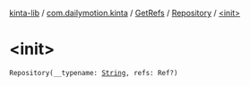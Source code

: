 [kinta-lib](../../../index.md) / [com.dailymotion.kinta](../../index.md) / [GetRefs](../index.md) / [Repository](index.md) / [&lt;init&gt;](./-init-.md)

# &lt;init&gt;

`Repository(__typename: `[`String`](https://kotlinlang.org/api/latest/jvm/stdlib/kotlin/-string/index.html)`, refs: Ref?)`